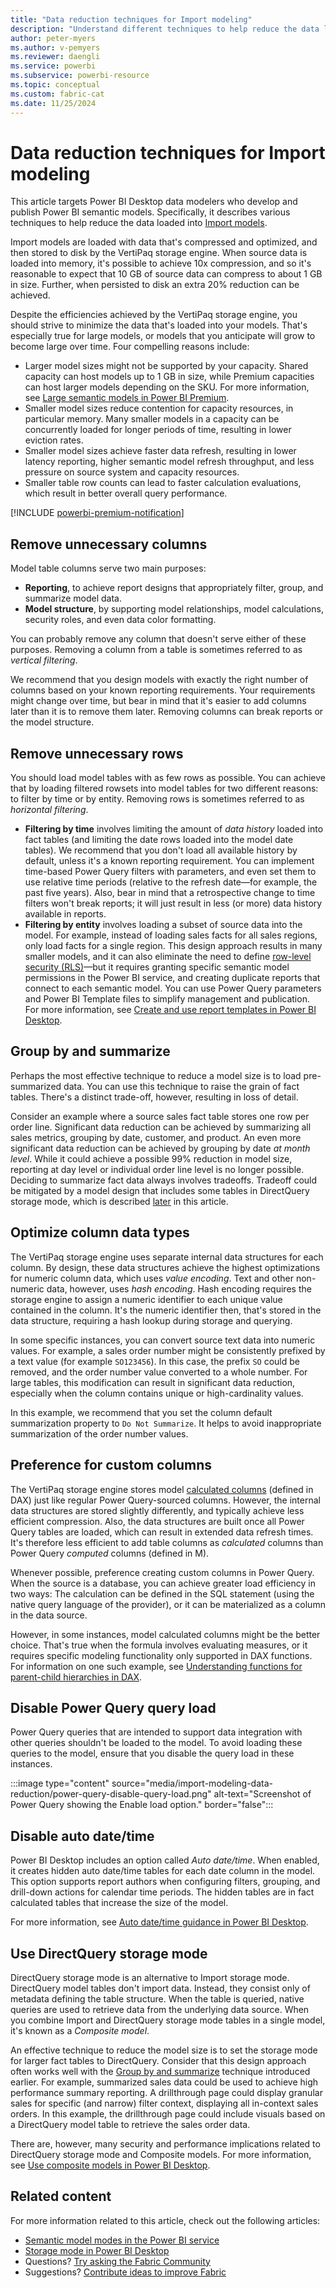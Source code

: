 ```yaml
---
title: "Data reduction techniques for Import modeling"
description: "Understand different techniques to help reduce the data loaded into Import data models."
author: peter-myers
ms.author: v-pemyers
ms.reviewer: daengli
ms.service: powerbi
ms.subservice: powerbi-resource
ms.topic: conceptual
ms.custom: fabric-cat
ms.date: 11/25/2024
---
```


# Data reduction techniques for Import modeling

This article targets Power BI Desktop data modelers who develop and publish Power BI semantic models. Specifically, it describes various techniques to help reduce the data loaded into [Import models](../connect-data/service-dataset-modes-understand#import-mode.md).

Import models are loaded with data that's compressed and optimized, and then stored to disk by the VertiPaq storage engine. When source data is loaded into memory, it's possible to achieve 10x compression, and so it's reasonable to expect that 10 GB of source data can compress to about 1 GB in size. Further, when persisted to disk an extra 20% reduction can be achieved.

Despite the efficiencies achieved by the VertiPaq storage engine, you should strive to minimize the data that's loaded into your models. That's especially true for large models, or models that you anticipate will grow to become large over time. Four compelling reasons include:

- Larger model sizes might not be supported by your capacity. Shared capacity can host models up to 1 GB in size, while Premium capacities can host larger models depending on the SKU. For more information, see [Large semantic models in Power BI Premium](../enterprise/service-premium-large-models.md).
- Smaller model sizes reduce contention for capacity resources, in particular memory. Many smaller models in a capacity can be concurrently loaded for longer periods of time, resulting in lower eviction rates.
- Smaller model sizes achieve faster data refresh, resulting in lower latency reporting, higher semantic model refresh throughput, and less pressure on source system and capacity resources.
- Smaller table row counts can lead to faster calculation evaluations, which result in better overall query performance.

[!INCLUDE [powerbi-premium-notification](includes/powerbi-premium-notification.md)]

## Remove unnecessary columns

Model table columns serve two main purposes:

- **Reporting**, to achieve report designs that appropriately filter, group, and summarize model data.
- **Model structure**, by supporting model relationships, model calculations, security roles, and even data color formatting.

You can probably remove any column that doesn't serve either of these purposes. Removing a column from a table is sometimes referred to as _vertical filtering_.

We recommend that you design models with exactly the right number of columns based on your known reporting requirements. Your requirements might change over time, but bear in mind that it's easier to add columns later than it is to remove them later. Removing columns can break reports or the model structure.

## Remove unnecessary rows

You should load model tables with as few rows as possible. You can achieve that by loading filtered rowsets into model tables for two different reasons: to filter by time or by entity. Removing rows is sometimes referred to as _horizontal filtering_.

- **Filtering by time** involves limiting the amount of _data history_ loaded into fact tables (and limiting the date rows loaded into the model date tables). We recommend that you don't load all available history by default, unless it's a known reporting requirement. You can implement time-based Power Query filters with parameters, and even set them to use relative time periods (relative to the refresh date—for example, the past five years). Also, bear in mind that a retrospective change to time filters won't break reports; it will just result in less (or more) data history available in reports.
- **Filtering by entity** involves loading a subset of source data into the model. For example, instead of loading sales facts for all sales regions, only load facts for a single region. This design approach results in many smaller models, and it can also eliminate the need to define [row-level security (RLS)](rls-guidance.md)—but it requires granting specific semantic model permissions in the Power BI service, and creating duplicate reports that connect to each semantic model. You can use Power Query parameters and Power BI Template files to simplify management and publication. For more information, see [Create and use report templates in Power BI Desktop](../create-reports/desktop-templates.md).

## Group by and summarize

Perhaps the most effective technique to reduce a model size is to load pre-summarized data. You can use this technique to raise the grain of fact tables. There's a distinct trade-off, however, resulting in loss of detail.

Consider an example where a source sales fact table stores one row per order line. Significant data reduction can be achieved by summarizing all sales metrics, grouping by date, customer, and product. An even more significant data reduction can be achieved by grouping by date _at month level_. While it could achieve a possible 99% reduction in model size, reporting at day level or individual order line level is no longer possible. Deciding to summarize fact data always involves tradeoffs. Tradeoff could be mitigated by a model design that includes some tables in DirectQuery storage mode, which is described [later](#use-directquery-storage-mode) in this article.

## Optimize column data types

The VertiPaq storage engine uses separate internal data structures for each column. By design, these data structures achieve the highest optimizations for numeric column data, which uses _value encoding_. Text and other non-numeric data, however, uses _hash encoding_. Hash encoding requires the storage engine to assign a numeric identifier to each unique value contained in the column. It's the numeric identifier then, that's stored in the data structure, requiring a hash lookup during storage and querying.

In some specific instances, you can convert source text data into numeric values. For example, a sales order number might be consistently prefixed by a text value (for example `SO123456`). In this case, the prefix `SO` could be removed, and the order number value converted to a whole number. For large tables, this modification can result in significant data reduction, especially when the column contains unique or high-cardinality values.

In this example, we recommend that you set the column default summarization property to `Do Not Summarize`. It helps to avoid inappropriate summarization of the order number values.

## Preference for custom columns

The VertiPaq storage engine stores model [calculated columns](../transform-model/desktop-calculated-columns.md) (defined in DAX) just like regular Power Query-sourced columns. However, the internal data structures are stored slightly differently, and typically achieve less efficient compression. Also, the data structures are built once all Power Query tables are loaded, which can result in extended data refresh times. It's therefore less efficient to add table columns as _calculated_ columns than Power Query _computed_ columns (defined in M).

Whenever possible, preference creating custom columns in Power Query. When the source is a database, you can achieve greater load efficiency in two ways: The calculation can be defined in the SQL statement (using the native query language of the provider), or it can be materialized as a column in the data source.

However, in some instances, model calculated columns might be the better choice. That's true when the formula involves evaluating measures, or it requires specific modeling functionality only supported in DAX functions. For information on one such example, see [Understanding functions for parent-child hierarchies in DAX](/dax/understanding-functions-for-parent-child-hierarchies-in-dax).

## Disable Power Query query load

Power Query queries that are intended to support data integration with other queries shouldn't be loaded to the model. To avoid loading these queries to the model, ensure that you disable the query load in these instances.

:::image type="content" source="media/import-modeling-data-reduction/power-query-disable-query-load.png" alt-text="Screenshot of Power Query showing the Enable load option." border="false":::

## Disable auto date/time

Power BI Desktop includes an option called _Auto date/time_. When enabled, it creates hidden auto date/time tables for each date column in the model. This option supports report authors when configuring filters, grouping, and drill-down actions for calendar time periods. The hidden tables are in fact calculated tables that increase the size of the model.

For more information, see [Auto date/time guidance in Power BI Desktop](auto-date-time.md).

## Use DirectQuery storage mode

DirectQuery storage mode is an alternative to Import storage mode. DirectQuery model tables don't import data. Instead, they consist only of metadata defining the table structure. When the table is queried, native queries are used to retrieve data from the underlying data source. When you combine Import and DirectQuery storage mode tables in a single model, it's known as a _Composite model_.

An effective technique to reduce the model size is to set the storage mode for larger fact tables to DirectQuery. Consider that this design approach often works well with the [Group by and summarize](#group-by-and-summarize) technique introduced earlier. For example, summarized sales data could be used to achieve high performance summary reporting. A drillthrough page could display granular sales for specific (and narrow) filter context, displaying all in-context sales orders. In this example, the drillthrough page could include visuals based on a DirectQuery model table to retrieve the sales order data.

There are, however, many security and performance implications related to DirectQuery storage mode and Composite models. For more information, see [Use composite models in Power BI Desktop](../transform-model/desktop-composite-models.md).

## Related content

For more information related to this article, check out the following articles:

- [Semantic model modes in the Power BI service](../connect-data/service-dataset-modes-understand.md)
- [Storage mode in Power BI Desktop](../transform-model/desktop-storage-mode.md)
- Questions? [Try asking the Fabric Community](https://community.fabric.microsoft.com/)
- Suggestions? [Contribute ideas to improve Fabric](https://ideas.fabric.microsoft.com/)
